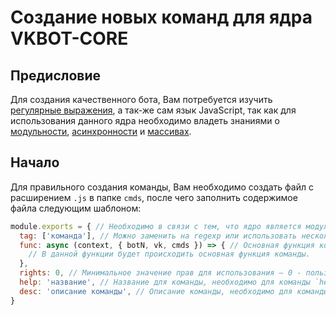 # Создание новых команд для ядра VKBOT-CORE

## Предисловие

Для создания качественного бота, Вам потребуется изучить [регулярные выражения](https://ru.wikipedia.org/wiki/%D0%A0%D0%B5%D0%B3%D1%83%D0%BB%D1%8F%D1%80%D0%BD%D1%8B%D0%B5_%D0%B2%D1%8B%D1%80%D0%B0%D0%B6%D0%B5%D0%BD%D0%B8%D1%8F), а так-же сам язык JavaScript, так как для использования данного ядра необходимо владеть знаниями о [модульности](https://ru.wikipedia.org/wiki/%D0%9C%D0%BE%D0%B4%D1%83%D0%BB%D1%8C%D0%BD%D0%BE%D0%B5_%D0%BF%D1%80%D0%BE%D0%B3%D1%80%D0%B0%D0%BC%D0%BC%D0%B8%D1%80%D0%BE%D0%B2%D0%B0%D0%BD%D0%B8%D0%B5), [асинхронности](https://ru.wikipedia.org/wiki/%D0%90%D1%81%D0%B8%D0%BD%D1%85%D1%80%D0%BE%D0%BD%D0%BD%D0%BE%D1%81%D1%82%D1%8C#%D0%90%D1%81%D0%B8%D0%BD%D1%85%D1%80%D0%BE%D0%BD%D0%BD%D0%BE%D1%81%D1%82%D1%8C_%D0%B2_%D0%B8%D0%BD%D1%84%D0%BE%D1%80%D0%BC%D0%B0%D1%82%D0%B8%D0%BA%D0%B5) и [массивах](https://ru.wikipedia.org/wiki/%D0%9C%D0%B0%D1%81%D1%81%D0%B8%D0%B2_(%D1%82%D0%B8%D0%BF_%D0%B4%D0%B0%D0%BD%D0%BD%D1%8B%D1%85)).

## Начало

Для правильного создания команды, Вам необходимо создать файл с расширением `.js` в папке `cmds`, после чего заполнить содержимое файла следующим шаблоном:

```js
module.exports = { // Необходимо в связи с тем, что ядро является модульным.
  tag: ['команда'], // Можно заменить на regexp или использовать несколько команд, указав их всех в массиве.
  func: async (context, { botN, vk, cmds }) => { // Основная функция команды, context - MessageContext (vk-io), botN - имя бота, vk - работа с API ВКонтакте (vk-io), cmds - команды.
    // В данной функции будет происходить основная функция команды.
  },
  rights: 0, // Минимальное значение прав для использования — 0 - пользователь; 3 - создатель.
  help: 'название', // Название для команды, необходимо для команды `help`.
  desc: 'описание команды', // Описание команды, необходимо для команды `help`.
}
```
